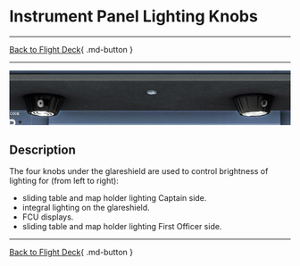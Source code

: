 # Instrument Panel Lighting Knobs

---

[Back to Flight Deck](../index.md){ .md-button }

---

![Lighting Knob](../../../assets/a32nx-briefing/glareshield/Lighting-Knob.jpg "Lighting Knob")


## Description

The four knobs under the glareshield are used to control brightness of lighting for (from left to right):

- sliding table and map holder lighting Captain side.
- integral lighting on the glareshield.
- FCU displays.
- sliding table and map holder lighting First Officer side.

---

[Back to Flight Deck](../index.md){ .md-button }
